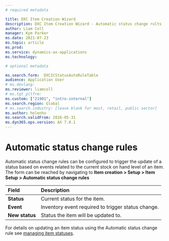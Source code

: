 ```yaml
---
# required metadata

title: DXC Item Creation Wizard 
description: DXC Item Creation Wizard - Automatic status change rults
author: Liam Coll
manager: Kym Parker
ms.date: 2021-07-23
ms.topic: article
ms.prod: 
ms.service: dynamics-ax-applications
ms.technology: 

# optional metadata

ms.search.form:  DXCICStatusAutoRuleTable
audience: Application User
# ms.devlang: 
ms.reviewer: liamcoll
# ms.tgt_pltfrm: 
ms.custom: ["21901", "intro-internal"]
ms.search.region: Global
# ms.search.industry: [leave blank for most, retail, public sector]
ms.author: helenho
ms.search.validFrom: 2016-05-31
ms.dyn365.ops.version: AX 7.0.1
---
```


#	Automatic status change rules

Automatic status change rules can be configured to trigger the update of a status based on events related to the current stock on hand level of an item. The form can be reached by navigating to **Item creation > Setup > Item Setup > Automatic status change rules**

|  **Field**  | **Description** | 
|:---|:---|     
|  **Status**  | Current status for the item. |  
|  **Event**  | Inventory event required to trigger status change. | 
|  **New status**  | Status the item will be updated to. | 

For details on updating an item status using the Automatic status change rule see [managing item statuses](../../PROCESSES/Managing-item-statuses.md).
